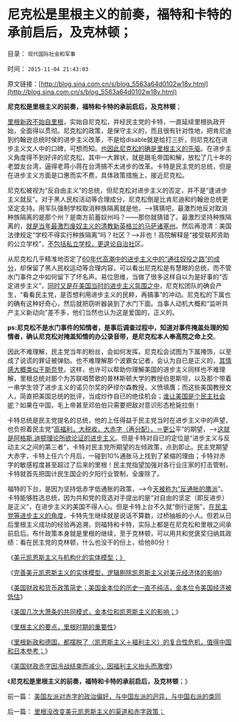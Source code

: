 # 尼克松是里根主义的前奏，福特和卡特的承前启后，及克林顿；

目录： `现代国际社会和军事` 

时间： `2015-11-04 21:43:03` 

原文链接：[http://blog.sina.com.cn/s/blog_5563a64d0102w18v.html](http://blog.sina.com.cn/s/blog_5563a64d0102w18v.html)

**尼克松是里根主义的前奏，福特和卡特的承前启后，及克林顿**；

[里根新政不始自里根](../../../2015/11/1/里根主义的要点，里根时期的重要性；.md)，实始自尼克松，并经民主党的卡特，一直延续里根执政开始，全面得以贯彻。尼克松的政策，是保守主义的，而且很有针对性地，把肯尼迪到约翰逊总统时侯的进步主义改革，不是给disable就是给打三折，则尼克松在进步主义文人中的口碑，可想而知。[也因此尼克松的确是里根主义的先驱](../../../2015/11/3/里根没改变美元凯恩斯主义的渠道和赤字政策；.md)。在进步主义角度得不到好评的尼克松，其中一大罪状，就是跟毛帝国和解，放松了几十年的老盟友台湾，逼得老蒋小蒋在台湾搞不太进步的改革。卡特是民主党的总统，但是在进步主义方面是口惠而实不费，具体政策措施上，接近尼克松。

尼克松被视为“反自由主义”的总统，但尼克松对进步主义的否定，并不是“逢进步主义就反”。对于黑人民权活动等合理成分，尼克松倒是比肯尼迪和约翰逊总统更坚定支持。用军队强制学校取消种族隔离就是他，——>猜猜吧，最激烈地反对取消种族隔离的是那个州？是南方前蓄奴州吗？——那你就猜错了。最激烈坚持种族隔离的，[就是当年最激烈废奴主义的清教新英格兰的马萨诸塞州](../../../2011/7/8/南北战争无关正义；“惩罚道德”就是邪恶.md)。然后再澄清：美国法律规定“学校不得实行种族隔离”吗？社区？——>非也！高院解释是“接受联邦资助的公立学校”，[不包括私立学校，更遑论自治社](../../../2009/9/5/参考西方成功的经验不要偷换人权概念.md)区。

从尼克松几乎精准地否定了[60年代高潮中的进步主义中的“通往奴役之路”的成分](../../../2015/11/3/进步主义的本质是不可调和的暴力复古；.md)，却保留了黑人民权运动等合理内容，可以看出尼克松是有慧眼的总统，而不管水门事件之中如何留下了坏名声。易位思维，当做了很多这样自以为是好事的“否定进步主义”，[同时又是在美国当时的进步主义氛围之中](../../../2015/11/2/波浪理论描述的进步主义曲线，文人，暴民，学生运动.md)，尼克松团队的确会产生，“看看民主党，是否想利用进步主义的民粹，再搞事”的冲动。尼克松的下属也的确有这种好奇心，然后就把窃听器装到了水门下面。当事人动机大概和“监听共产主义新动向”差不多，他们当然也认为这是爱国的，正义的。

**ps:尼克松不是水门事件的知情者，是事后调查过程中，知道对事件掩盖处理的知情者，确认尼克松对掩盖知情的办公录音带，是尼克松本人奉高院之命上交**。

因此不难理解，民主党当年的粉丝，会如何发挥。尼克松会试图为下属掩饰，以至成了说谎的罪证被弹劾。也不难理解那个波霸女记者，会认为自已是正义的，[其情感大概类似于斯奈登](../../../2013/6/29/从斯诺登的误区，观察西方左派与中国民主派的两种错误模式.md)。这样，也许可以帮助你理解美国的进步主义同样也不难理解，里根总统对那个为苏联唱赞歌的普林斯顿大学的教授伯恩斯坦，以及那个带着一串学生领了进步主义的诺贝尔奖的萨缪尔森教授，义愤填膺；而这些美国教授文人，简直把美国总统的批评，当成炒作自已的绝佳机会；[谁让美国是个民主社会呢](http://darthvad.blog.163.com/blog/static/53399470201193052538397/)？如果在中国，毛上帝甚至邓伯伯只需要把敌对意识形态枪毙拉倒！

卡特总统是民主党提名的总统，他的上任得益于民主党当时在进步主义中的声望，也负担着民主党“[高福利，大税收，大赤字（再分配），＝更公](../../../2012/2/18/社会保障＝（国家税后保障＋私有制自主保障）.md)平”的期望，——>[这就是阿格斯.迪顿理论所欲论证的进步主义](../../../2015/10/20/阿格斯.迪顿预设了“公有制+民主＝共同富裕”的逻辑结论；.md)。但是卡特对自已的定位是“进步主义与反动主义之间的第三者”，卡特对民主党所期望的左倾政策，点到即止。民主党期望大赤字，卡特上任六个月后，一碰到10%通胀马上找到了紧缩的理由；卡特对赤字的敏感程度甚至超过了后来的里根！民主党指望加强对各行业庄家的打击管制，卡特就首先把国计民生国企的夕阳行业管制，全废除了。

福特的下台，是因为坚持低赤字低通胀的政策，——>今[天被称为“反通胀的鹰派](../../../2015/10/23/理解美国货币与贸易政策.md)”。卡特能够胜选总统，因为共和党的竞选对手提出的是“对自由的坚定（即反进步）是正义”，在进步主义的美国不得人心。但是卡特上台不久就“倒行逆施”，[在民主党等进步主义的角度](../../../2015/10/31/进步主义＝资本主义发展＋传统公有制理想；及保守主义.md)，卡特先生继续就是说话不算数，过桥抽板的小人。但若从日后里根主义成功的经验再追溯，则福特和卡特，实际上都是在尼克松和里根之间承前启后。布什政策本身就是里根的继续，至于克林顿，可以用共和党褒奖归纳其政绩：看在民主党的克林顿，什么也没干的份上，给他80分！

《[美元凯恩斯主义与机构化的实体模型；》](../../../2015/10/28/美元凯恩斯主义与机构化的实体模型；.md)

《[完善美元凯恩斯主义的实体模型，逻辑剔除凯恩斯主义对美元经济体的影响](../../../2015/10/29/美国在凯恩斯主义前后的政府赤字和国债简史；.md)》

《[美国财政和货币政策简史；美国金本位的历史一直不纯洁，金本位令美国经济被低估](../../../2015/10/31/美国财政和货币政策简史，金本位和凯恩斯主义.md)》

《[美国几次大萧条的共同模式，金本位和凯恩斯主义的影响；](../../../2015/10/31/美国几次大萧条的共同模式，金本位和凯恩斯主义的影响；.md)》

《[里根主义的要点，里根时期的重要性](../../../2015/11/1/里根主义的要点，里根时期的重要性；.md)》

《[里根新政和德国，都摆脱了（凯恩斯主义＋福利主义）的复合性危机，值得中国和日本参考；](../../../2015/11/2/里根为美国留下的BUG，“和平红利”的泡沫的金融风暴.md)》

《[美国财政赤字因冷战结束而减少，因福利主义抬头而激增](../../../2015/11/3/里根没改变美元凯恩斯主义的渠道和赤字政策；.md)》

《**尼克松是里根主义的前奏，福特和卡特的承前启后，及克林顿**；》

前一篇： [美国左派对赤字的政治偏好，与中国左派的迥异，与中国右派的类同](../../../2015/11/5/美国左派对赤字的政治偏好，与中国左派的迥异，与中国右派的类同.md)

后一篇： [里根没改变美元凯恩斯主义的渠道和赤字政策；](../../../2015/11/3/里根没改变美元凯恩斯主义的渠道和赤字政策；.md)

